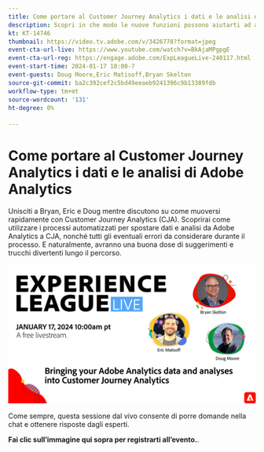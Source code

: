 ```yaml
---
title: Come portare al Customer Journey Analytics i dati e le analisi di Adobe Analytics
description: Scopri in che modo le nuove funzioni possono aiutarti ad attivare i tipi di pubblico in modo più efficace ed efficiente per una personalizzazione di impatto.
kt: KT-14746
thumbnail: https://video.tv.adobe.com/v/3426778?format=jpeg
event-cta-url-live: https://www.youtube.com/watch?v=BkAjaMPgpgE
event-cta-url-reg: https://engage.adobe.com/ExpLeagueLive-240117.html
event-start-time: 2024-01-17 10:00-7
event-guests: Doug Moore,Eric Matisoff,Bryan Skelton
source-git-commit: ba2c392cef2c5bd49eeaeb9241396c9b13389fdb
workflow-type: tm+mt
source-wordcount: '131'
ht-degree: 0%

---
```


# Come portare al Customer Journey Analytics i dati e le analisi di Adobe Analytics

Unisciti a Bryan, Eric e Doug mentre discutono su come muoversi rapidamente con Customer Journey Analytics (CJA). Scoprirai come utilizzare i processi automatizzati per spostare dati e analisi da Adobe Analytics a CJA, nonché tutti gli eventuali errori da considerare durante il processo. E naturalmente, avranno una buona dose di suggerimenti e trucchi divertenti lungo il percorso.

[![ExL LIVE 17 gennaio 2024](assets/Jan17_2024_WebBanner.jpg)](https://engage.adobe.com/ExpLeagueLive-240117.html)

Come sempre, questa sessione dal vivo consente di porre domande nella chat e ottenere risposte dagli esperti.

**Fai clic sull’immagine qui sopra per registrarti all’evento.**.





